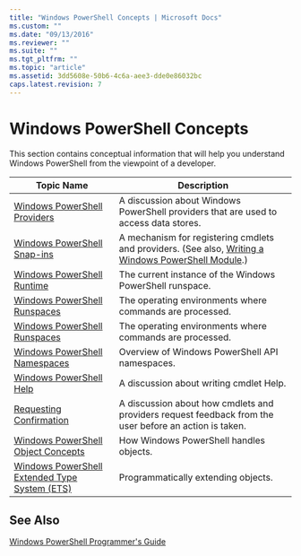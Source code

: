 ```yaml
---
title: "Windows PowerShell Concepts | Microsoft Docs"
ms.custom: ""
ms.date: "09/13/2016"
ms.reviewer: ""
ms.suite: ""
ms.tgt_pltfrm: ""
ms.topic: "article"
ms.assetid: 3dd5608e-50b6-4c6a-aee3-dde0e86032bc
caps.latest.revision: 7
---
```

# Windows PowerShell Concepts
This section contains conceptual information that will help you understand Windows PowerShell from the viewpoint of a developer.

|Topic Name|Description|
|----------------|-----------------|
|[Windows PowerShell Providers](http://msdn.microsoft.com/en-us/a65c5c75-1131-4ade-90d3-a613dbe620e9)|A discussion about Windows PowerShell providers that are used to access data stores.|
|[Windows PowerShell Snap-ins](http://msdn.microsoft.com/en-us/20e081a9-522c-48bf-9f21-faaf8cca2e82)|A mechanism for registering cmdlets and providers. (See also, [Writing a Windows PowerShell Module](../module/writing-a-windows-powershell-module.md).)|
|[Windows PowerShell Runtime](http://msdn.microsoft.com/en-us/949f06e8-0224-4cd3-bbad-a0cebbb5dec8)|The current instance of the Windows PowerShell runspace.|
|[Windows PowerShell Runspaces](http://msdn.microsoft.com/en-us/a1582cfe-f06d-4aff-adc6-71f49a860ce9)|The operating environments where commands are processed.|
|[Windows PowerShell Runspaces](http://msdn.microsoft.com/en-us/a1582cfe-f06d-4aff-adc6-71f49a860ce9)|The operating environments where commands are processed.|
|[Windows PowerShell Namespaces](http://msdn.microsoft.com/en-us/04bd2841-e90c-47d2-8a1f-3aeb3df35176)|Overview of Windows PowerShell API namespaces.|
|[Windows PowerShell Help](http://msdn.microsoft.com/en-us/097b7c1c-a056-4b36-9c86-65b2ee702fc7)|A discussion about writing cmdlet Help.|
|[Requesting Confirmation](../cmdlet/requesting-confirmation-from-cmdlets.md)|A discussion about how cmdlets and providers request feedback from the user before an action is taken.|
|[Windows PowerShell Object Concepts](http://msdn.microsoft.com/en-us/a1449178-b6fd-4ca8-a5e1-d747c2c54181)|How Windows PowerShell handles objects.|
|[Windows PowerShell Extended Type System (ETS)](http://msdn.microsoft.com/en-us/12700631-be23-4e6b-9bf0-81ea0d166353)|Programmatically extending objects.|

## See Also
 [Windows PowerShell Programmer's Guide](./windows-powershell-programmer-s-guide.md)
